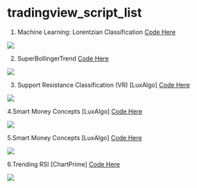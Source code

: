 # tradingview_script_list

1. Machine Learning: Lorentzian Classification
[Code Here ](https://github.com/tontheonelove/tradingview_script_best/blob/main/1.Machine%20Learning:%20Lorentzian%20Classification)

<img src = https://www.tradingview.com/x/Wgf11Nn5 />

2. SuperBollingerTrend
[Code Here ](https://github.com/tontheonelove/tradingview_script_best/blob/main/2.%20SuperBollingerTrend)

<img src = https://www.tradingview.com/x/Kzd83RTH />

3. Support Resistance Classification (VR) [LuxAlgo]
[Code Here ](https://github.com/tontheonelove/tradingview_script_best/blob/main/3.%20Support%20Resistance%20Classification%20(VR)%20%5BLuxAlgo%5D)

<img src = https://www.tradingview.com/x/MAZ6YEXV />

4.Smart Money Concepts [LuxAlgo]
[Code Here ](https://github.com/tontheonelove/tradingview_script_best/blob/main/4.Smart%20Money%20Concepts%20%5BLuxAlgo%5D)

<img src = https://www.tradingview.com/x/7hZJ5QNU />

5.Smart Money Concepts [LuxAlgo]
[Code Here ](https://github.com/tontheonelove/tradingview_script_best/blob/main/5.ICT%20Donchian%20Smart%20Money%20Structure)

<img src = https://www.tradingview.com/x/AZKwet4C />

6.Trending RSI [ChartPrime]
[Code Here ](https://github.com/tontheonelove/tradingview_script_best/blob/main/6.Trending%20RSI%20%5BChartPrime%5D)

<img src =https://www.tradingview.com/x/mM0XrDSK/ />


